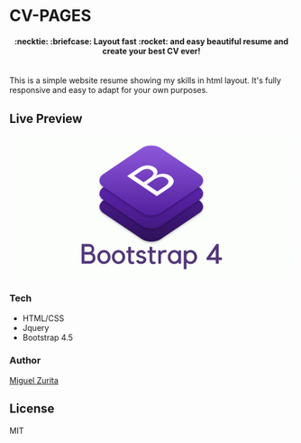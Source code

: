 # CV-PAGES

<h4 align="center">
  :necktie: :briefcase: Layout fast :rocket: and easy beautiful resume and create your best CV ever!
  <br><br>
</h4>

This is a simple website resume showing my skills in html layout. It's fully responsive and easy to adapt for your own purposes.

## Live Preview

<p><a href="https://www.sitioweb.com/" target="_blank"> <img src="https://raw.githubusercontent.com/miguelzurita/readmetesting/master/images/bootstrap-logo.png?token=AFCLXAEAMBHX55CWOGQRT4S7LGS5S"></a></p>

### Tech
  - HTML/CSS
  - Jquery
  - Bootstrap 4.5

### Author
[Miguel Zurita](https://www.linkedin.com/in/url/)

License
----
MIT
